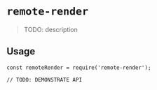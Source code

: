 # `remote-render`

> TODO: description

## Usage

```
const remoteRender = require('remote-render');

// TODO: DEMONSTRATE API
```

